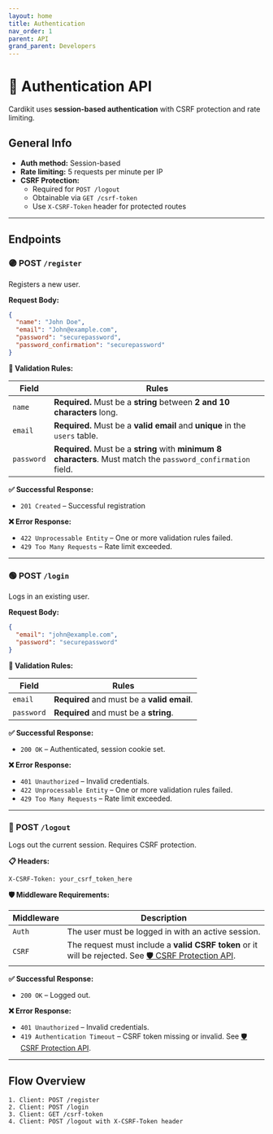 ```yaml
---
layout: home
title: Authentication
nav_order: 1
parent: API
grand_parent: Developers
---
```


# 🔐 Authentication API

Cardikit uses **session-based authentication** with CSRF protection and rate limiting.

## General Info

- **Auth method:** Session-based
- **Rate limiting:** 5 requests per minute per IP
- **CSRF Protection:** 
  - Required for `POST /logout`
  - Obtainable via `GET /csrf-token`
  - Use `X-CSRF-Token` header for protected routes

---

## Endpoints

### 🟣 POST `/register`

Registers a new user.

**Request Body:**

```json
{
  "name": "John Doe",
  "email": "John@example.com",
  "password": "securepassword",
  "password_confirmation": "securepassword"
}
```

**🔐 Validation Rules:**

| Field     | Rules                                                                 |
|-----------|-----------------------------------------------------------------------|
| `name`    | **Required.** Must be a **string** between **2 and 10 characters** long. |
| `email`   | **Required.** Must be a **valid email** and **unique** in the `users` table. |
| `password`| **Required.** Must be a **string** with **minimum 8 characters**. Must match the `password_confirmation` field. |

**✅ Successful Response:**

- `201 Created` – Successful registration

**❌ Error Response:**

- `422 Unprocessable Entity` – One or more validation rules failed.
- `429 Too Many Requests` – Rate limit exceeded.

---

### 🟢 POST `/login`

Logs in an existing user.

**Request Body:**

```json
{
  "email": "john@example.com",
  "password": "securepassword"
}
```

**🔐 Validation Rules:**

| Field     | Rules                                                                 |
|-----------|-----------------------------------------------------------------------|
| `email`   | **Required** and must be a **valid email**. |
| `password`| **Required** and must be a **string**. |

**✅ Successful Response:**

- `200 OK` – Authenticated, session cookie set.

**❌ Error Response:**

- `401 Unauthorized` – Invalid credentials.
- `422 Unprocessable Entity` – One or more validation rules failed.
- `429 Too Many Requests` – Rate limit exceeded.

---

### 🔴 POST `/logout`

Logs out the current session. Requires CSRF protection.

**📋 Headers:**

```
X-CSRF-Token: your_csrf_token_here
```

**🛡️ Middleware Requirements:**

| Middleware         | Description                                                            |
|--------------------|------------------------------------------------------------------------|
| `Auth` | The user must be logged in with an active session.                     |
| `CSRF`  | The request must include a **valid CSRF token** or it will be rejected. See [🛡️ CSRF Protection API](./csrf.html). |

**✅ Successful Response:**

- `200 OK` – Logged out.

**❌ Error Response:**

- `401 Unauthorized` – Invalid credentials.
- `419 Authentication Timeout` – CSRF token missing or invalid. See [🛡️ CSRF Protection API](./csrf.html).

---

## Flow Overview

```text
1. Client: POST /register
2. Client: POST /login
3. Client: GET /csrf-token
4. Client: POST /logout with X-CSRF-Token header
```
